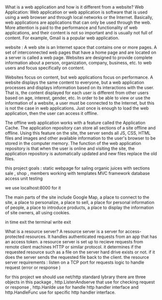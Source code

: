 What is a web application and how is it different from a website?
Web Application:
Web application or web application is software that is used using a web browser and through local networks or the Internet. Basically, web applications are applications that can only be used through the web. More attention is paid to the performance and functionality of web applications, and their content is not so important and is usually not full of content. For example, Gmail is a popular web application.

website :
A web site is an Internet space that contains one or more pages. A set of interconnected web pages that have a home page and are located on a server is called a web page. Websites are designed to provide complete information about a person, organization, company, business, etc. to web users and focus specifically on content.

Websites focus on content, but web applications focus on performance. A website displays the same content to everyone, but a web application processes and displays information based on its interactions with the user. That is, the content displayed for each user is different from other users based on age, interest, gender, etc. In order to be able to view or use the information of a website, a user must be connected to the Internet, but this is not the case in web applications. Just once is enough to load the web application, then the user can access it offline.

The offline web application works with a feature called the Application Cache. The application repository can store all sections of a site offline and offline. Using this feature on the site, the server sends all JS, CSS, HTML files and images and other available information to the user's browser to be stored in the computer memory. The function of the web application repository is that when the user is online and visiting the site, the application repository is automatically updated and new files replace the old files.


this project goals :
static webpage for saling organic juices with sections sale , shop , members
working with templates
MVC framework
database access
unit testing

we use localhost:8000 for it

The main parts of the site include Google Map, a place to connect to the site, a place to personalize, a place to sell, a place for personal information of people, a place to introduce products, a place to display the information of site owners, all using cookies.

in time exit the terminal write exit

What is a resource server?
A resource server is a server for access-protected resources. It handles authenticated requests from an app that has an access token.
a resource server is set up to recieve requests from remote client machines HTTP or similar protocol.
it determines if the requested resource such as a file on the server hard drive exists or not.
 if it does the server sends the requested file back to the client.
 the resource server requirements :
listen on a TCP port for requests
logic to handle request (error or response )

for this project we should use net/http standard lybrary
there are three objects in this package , http.ListenAndserve that use for checking request or response , http.Hanlde use for handle http handler interface and http.HandleFunc use for specific http handler interface.